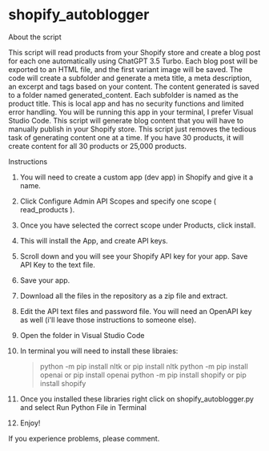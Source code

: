 # shopify_autoblogger
About the script

This script  will read products from your Shopify store and create a blog post for each one automatically using ChatGPT 3.5 Turbo. Each blog post will be exported to an HTML file, and the first variant image will be saved. The code will create a subfolder and generate a meta title, a meta description, an excerpt and tags based on your content. The content generated is saved to a folder named generated_content. Each subfolder is named as the product title.
This is local app and has no security functions and limited error handling. You will be running this app in your terminal, I prefer Visual Studio Code. This script will generate blog content that you will have to manually publish in your Shopify store. This script just removes the tedious task of generating content one at a time. If you have 30 products, it will create content for all 30 products or 25,000 products.

Instructions

1. You will need to create a custom app (dev app) in Shopify and give it a name.
2. Click Configure Admin API Scopes and specify one scope ( read_products ).
3. Once you have selected the correct scope under Products, click install.
4. This will install the App, and create API keys.
5. Scroll down and you will see your Shopify API key for your app. Save API Key to the text file.
6. Save your app.
7. Download all the files in the repository as a zip file and extract.
8. Edit the API text files and password file. You will need an OpenAPI key as well (i'll leave those instructions to someone else).
9. Open the folder in Visual Studio Code
10. In terminal you will need to install these libraies:
    > python -m pip install nltk or pip install nltk
    > python -m pip install openai or pip install openai
    > python -m pip install shopify or pip install shopify
11. Once you installed these libraries right click on shopify_autoblogger.py and select Run Python File in Terminal

12. Enjoy!

If you experience problems, please comment. 
